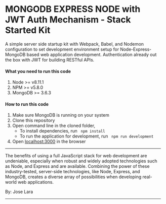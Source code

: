 # MONGODB EXPRESS NODE with JWT Auth Mechanism - Stack Started Kit

A simple server side startup kit with Webpack, Babel, and Nodemon configuration to set development environment setup for Node-Express-MongoDB based web application development. Authentication already out the box with JWT for building RESTful APIs.

#### What you need to run this code
1. Node >= v8.11.1
2. NPM >= v5.8.0
3. MongoDB >= 3.6.3

####  How to run this code
1. Make sure MongoDB is running on your system 
2. Clone this repository
3. Open command line in the cloned folder, 
   - To install dependencies, run ```  npm install  ```
   - To run the application for development, run ```  npm run development  ```
4. Open [localhost:3000](http://localhost:3000/) in the browser
---- 

The benefits of using a full JavaScript stack for web development are undeniable, especially when robust and widely adopted technologies such as Node, and Express and are available. Combining the power of these industry-tested, server-side technologies, like Node, Express, and MongoDB, creates a diverse array of possibilities when developing real-world web applications.

By: Jose Lara

----
 